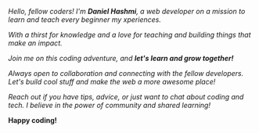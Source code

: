 <i>Hello, fellow coders! I'm <b>Daniel Hashmi</b>, a web developer on a mission to learn and teach every beginner my xperiences.</i>

<i>With a thirst for knowledge and a love for teaching and building things that make an impact.</i>

<i>Join me on this coding adventure, and <b>let's learn and grow together!</b></i>

<i>Always open to collaboration and connecting with the fellow developers. Let's build cool stuff and make the web a more awesome place!</i>

<i>Reach out if you have tips, advice, or just want to chat about coding and tech. I believe in the power of community and shared learning!</i>

<b>Happy coding!</b>
